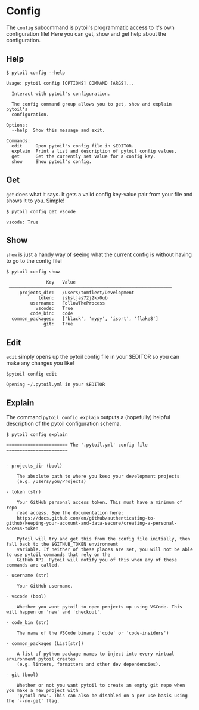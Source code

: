 # Config

The `config` subcommand is pytoil's programmatic access to it's own configuration file! Here you can get, show and get help about the configuration.

## Help

<div class="termy">

```console
$ pytoil config --help

Usage: pytoil config [OPTIONS] COMMAND [ARGS]...

  Interact with pytoil's configuration.

  The config command group allows you to get, show and explain pytoil's
  configuration.

Options:
  --help  Show this message and exit.

Commands:
  edit     Open pytoil's config file in $EDITOR.
  explain  Print a list and description of pytoil config values.
  get      Get the currently set value for a config key.
  show     Show pytoil's config.
```

</div>

## Get

`get` does what it says. It gets a valid config key-value pair from your file and shows it to you. Simple!

<div class="termy">

```console
$ pytoil config get vscode

vscode: True
```

</div>

## Show

`show` is just a handy way of seeing what the current config is without having to go to the config file!

<div class="termy">

```console
$ pytoil config show

               Key   Value
 ─────────────────────────────────────────────────────────────
     projects_dir:   /Users/tomfleet/Development
            token:   jsbsljas72j2kx0ub
         username:   FollowTheProcess
           vscode:   True
         code_bin:   code
  common_packages:   ['black', 'mypy', 'isort', 'flake8']
              git:   True
```

</div>

## Edit

`edit` simply opens up the pytoil config file in your $EDITOR so you can make any changes you like!

<div class="termy">

```console
$pytoil config edit

Opening ~/.pytoil.yml in your $EDITOR
```

</div>

## Explain

The command `pytoil config explain` outputs a (hopefully) helpful description of the pytoil configuration schema.

<div class="termy">

```console
$ pytoil config explain

======================= The '.pytoil.yml' config file =======================


- projects_dir (bool)

    The absolute path to where you keep your development projects
    (e.g. /Users/you/Projects)

- token (str)

    Your GitHub personal access token. This must have a minimum of repo
    read access. See the documentation here:
    https://docs.github.com/en/github/authenticating-to-github/keeping-your-account-and-data-secure/creating-a-personal-access-token

    Pytoil will try and get this from the config file initially, then fall back to the $GITHUB_TOKEN environment
    variable. If neither of these places are set, you will not be able to use pytoil commands that rely on the
    GitHub API. Pytoil will notify you of this when any of these commands are called.

- username (str)

    Your GitHub username.

- vscode (bool)

    Whether you want pytoil to open projects up using VSCode. This will happen on 'new' and 'checkout'.

- code_bin (str)

    The name of the VSCode binary ('code' or 'code-insiders')

- common_packages (List[str])

    A list of python package names to inject into every virtual environment pytoil creates
    (e.g. linters, formatters and other dev dependencies).

- git (bool)

    Whether or not you want pytoil to create an empty git repo when you make a new project with
    'pytoil new'. This can also be disabled on a per use basis using the '--no-git' flag.
```

</div>

[pydantic]: https://pydantic-docs.helpmanual.io
